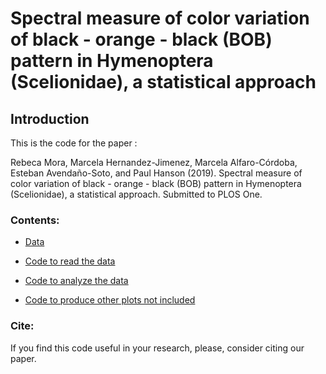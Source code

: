 # Spectral measure of color variation of black - orange - black (BOB) pattern in Hymenoptera (Scelionidae), a statistical approach

## Introduction

This is the code for the paper :

Rebeca Mora, Marcela Hernandez-Jimenez, Marcela Alfaro-Córdoba, Esteban Avendaño-Soto, and Paul Hanson (2019). Spectral measure of color variation of black - orange - black (BOB) pattern in Hymenoptera (Scelionidae), a statistical approach. Submitted to PLOS One.

### Contents:

* [Data]()

* [Code to read the data]()

* [Code to analyze the data]()

* [Code to produce other plots not included]()

### Cite:

If you find this code useful in your research, please, consider citing our paper.
